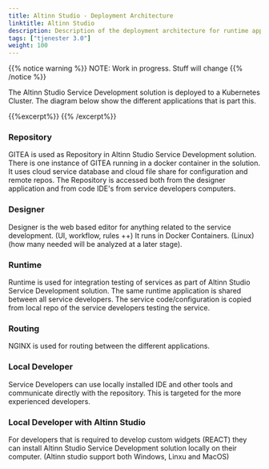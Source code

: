 ```yaml
---
title: Altinn Studio - Deployment Architecture
linktitle: Altinn Studio
description: Description of the deployment architecture for runtime application
tags: ["tjenester 3.0"]
weight: 100
---
```

{{% notice warning %}}
NOTE: Work in progress. Stuff will change
{{% /notice %}}

The Altinn Studio Service Development solution is deployed to a Kubernetes Cluster. The 
diagram below show the different applications that is part this.

{{%excerpt%}}
<object data="/architecture/infrastructure/deployment/altinn-studio/altinnstudio_deployment_architecture.svg" type="image/svg+xml" style="width: 100%;"></object>
{{% /excerpt%}}

### Repository
GITEA is used as Repository in Altinn Studio Service Development solution. There is one 
instance of GITEA running in a docker container in the solution. 
It uses cloud service database and cloud file share for configuration and remote repos.
The Repository is accessed both from the designer application and from code IDE's from
service developers computers. 

### Designer
Designer is the web based editor for anything related to the service development.
 (UI, workflow, rules ++)
It runs in Docker Containers. (Linux) (how many needed will be analyzed at a later stage).

### Runtime
Runtime is used for integration testing of services as part of Altinn Studio Service 
Development solution. The same runtime application is shared between
all service developers. The service code/configuration is copied from local repo of the
service developers testing the service. 

### Routing
NGINX is used for routing between the different applications.

### Local Developer
Service Developers can use locally installed IDE and other tools and communicate directly 
with the repository. This is targeted for the more experienced developers.

### Local Developer with Altinn Studio
For developers that is required to develop custom widgets (REACT) they can install 
Altinn Studio Service Development solution locally on their computer. (Altinn studio
support both Windows, Linxu and MacOS)




